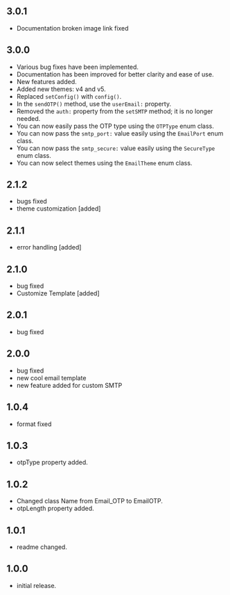 ## 3.0.1
* Documentation broken image link fixed

## 3.0.0
* Various bug fixes have been implemented.
* Documentation has been improved for better clarity and ease of use.
* New features added.
* Added new themes: v4 and v5.
* Replaced `setConfig()` with `config()`.
* In the `sendOTP()` method, use the `userEmail:` property.
* Removed the `auth:` property from the `setSMTP` method; it is no longer needed.
* You can now easily pass the OTP type using the `OTPType` enum class.
* You can now pass the `smtp_port:` value easily using the `EmailPort` enum class.
* You can now pass the `smtp_secure:` value easily using the `SecureType` enum class.
* You can now select themes using the `EmailTheme` enum class.

## 2.1.2

* bugs fixed
* theme customization [added]

## 2.1.1

* error handling [added]

## 2.1.0

* bug fixed
* Customize Template [added]

## 2.0.1

* bug fixed

## 2.0.0

* bug fixed
* new cool email template
* new feature added for custom SMTP

## 1.0.4

* format fixed

## 1.0.3

* otpType property added.

## 1.0.2

* Changed class Name from Email_OTP to EmailOTP.
* otpLength property added.

## 1.0.1

* readme changed.

## 1.0.0

* initial release.
